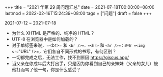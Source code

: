 +++
title = "2021 年第 29 周问题汇总"
date = 2021-07-18T00:00:00+08:00
lastmod = 2022-02-16T15:24:39+08:00
tags = ["问题"]
draft = false
+++

2021-07-12 ~ 2021-07-18

-   为什么 XHTML 是严格的、纯净的 HTML？
-   UTF-8 在浏览器中是如何加载的？
-   对于单标签来说，=&lt;br&gt;= 和 `<br />=，=<hr>` 和 `<hr />=；还有
      =<img src`"URL" /&gt;=，它们各自不同形式的书写，有何区别？
-   一切都完成之后，无法工作，找不到原因 <https://giscus.app/>
-   当父亲在你成年后大打出手，只是因为你看到自己的亲妹妹（父亲的女儿）被他打而骂了他一句，你是什么感受？